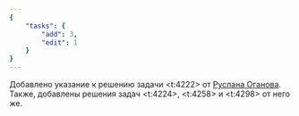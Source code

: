 ```yaml
---
{
    "tasks": {
        "add": 3,
        "edit": 1
    }
}
---
```


Добавлено указание к решению задачи <t:4222> от [Руслана Оганова](/solvers#ruslan_oganov).
Также, добавлены решения задач <t:4224>, <t:4258> и <t:4298> от него же.